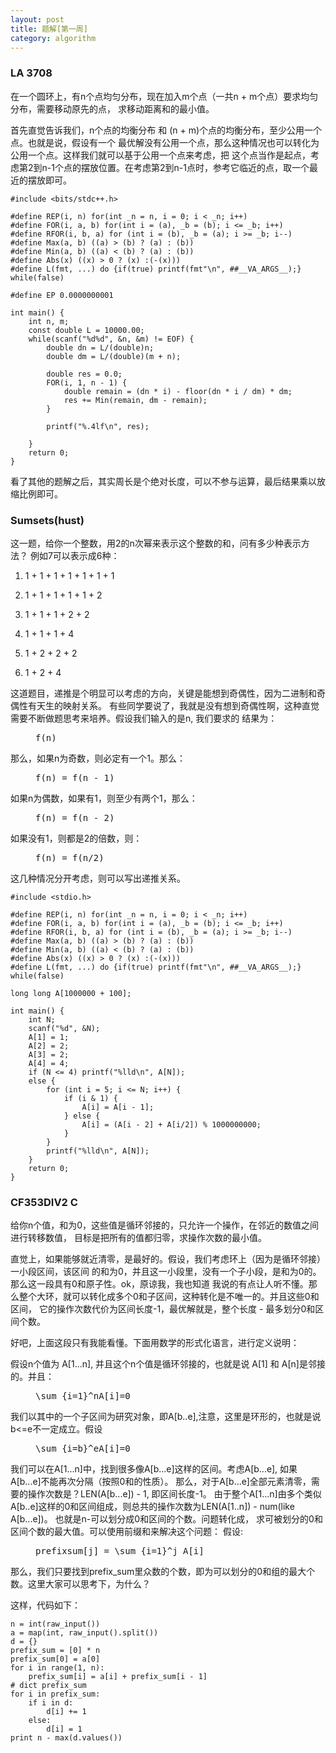 ```yaml
---
layout: post
title: 题解[第一周]
category: algorithm 
---
```


### LA 3708
在一个圆环上，有n个点均匀分布，现在加入m个点（一共n + m个点）要求均匀分布，需要移动原先的点，
求移动距离和的最小值。

首先直觉告诉我们，n个点的均衡分布 和 (n + m)个点的均衡分布，至少公用一个点。也就是说，假设有一个
最优解没有公用一个点，那么这种情况也可以转化为公用一个点。这样我们就可以基于公用一个点来考虑，把
这个点当作是起点，考虑第2到n-1个点的摆放位置。在考虑第2到n-1点时，参考它临近的点，取一个最近的摆放即可。

```
#include <bits/stdc++.h>

#define REP(i, n) for(int _n = n, i = 0; i < _n; i++)
#define FOR(i, a, b) for(int i = (a), _b = (b); i <= _b; i++)
#define RFOR(i, b, a) for (int i = (b), _b = (a); i >= _b; i--)
#define Max(a, b) ((a) > (b) ? (a) : (b))
#define Min(a, b) ((a) < (b) ? (a) : (b))
#define Abs(x) ((x) > 0 ? (x) :(-(x)))
#define L(fmt, ...) do {if(true) printf(fmt"\n", ##__VA_ARGS__);} while(false)

#define EP 0.0000000001

int main() {
    int n, m;
    const double L = 10000.00;
    while(scanf("%d%d", &n, &m) != EOF) {
        double dn = L/(double)n;
        double dm = L/(double)(m + n);
        
        double res = 0.0;
        FOR(i, 1, n - 1) {
            double remain = (dn * i) - floor(dn * i / dm) * dm;
            res += Min(remain, dm - remain);
        }
        
        printf("%.4lf\n", res);
        
    }
    return 0;
}
```

看了其他的题解之后，其实周长是个绝对长度，可以不参与运算，最后结果乘以放缩比例即可。

### Sumsets(hust)
这一题，给你一个整数，用2的n次幂来表示这个整数的和，问有多少种表示方法？
例如7可以表示成6种：

1) 1 + 1 + 1 + 1 + 1 + 1 + 1

2) 1 + 1 + 1 + 1 + 1 + 2

3) 1 + 1 + 1 + 2 + 2

4) 1 + 1 + 1 + 4

5) 1 + 2 + 2 + 2

6) 1 + 2 + 4

这道题目，递推是个明显可以考虑的方向，关键是能想到奇偶性，因为二进制和奇偶性有天生的映射关系。
有些同学要说了，我就是没有想到奇偶性啊，这种直觉需要不断做题思考来培养。假设我们输入的是n, 我们要求的
结果为：
<figure class="highlight"><pre class="mathquill-ivanjobs">f(n)</pre></figure>
那么，如果n为奇数，则必定有一个1。那么：
<figure class="highlight"><pre class="mathquill-ivanjobs">f(n) = f(n - 1)</pre></figure>
如果n为偶数，如果有1，则至少有两个1，那么：
<figure class="highlight"><pre class="mathquill-ivanjobs">f(n) = f(n - 2)</pre></figure>
如果没有1，则都是2的倍数，则：
<figure class="highlight"><pre class="mathquill-ivanjobs">f(n) = f(n/2)</pre></figure>
这几种情况分开考虑，则可以写出递推关系。

```
#include <stdio.h>

#define REP(i, n) for(int _n = n, i = 0; i < _n; i++)
#define FOR(i, a, b) for(int i = (a), _b = (b); i <= _b; i++)
#define RFOR(i, b, a) for (int i = (b), _b = (a); i >= _b; i--)
#define Max(a, b) ((a) > (b) ? (a) : (b))
#define Min(a, b) ((a) < (b) ? (a) : (b))
#define Abs(x) ((x) > 0 ? (x) :(-(x)))
#define L(fmt, ...) do {if(true) printf(fmt"\n", ##__VA_ARGS__);} while(false)

long long A[1000000 + 100];

int main() {
    int N;
    scanf("%d", &N);
    A[1] = 1;
    A[2] = 2;
    A[3] = 2;
    A[4] = 4;
    if (N <= 4) printf("%lld\n", A[N]);
    else {
        for (int i = 5; i <= N; i++) {
            if (i & 1) {
                A[i] = A[i - 1];
            } else {
                A[i] = (A[i - 2] + A[i/2]) % 1000000000;
            }
        }
        printf("%lld\n", A[N]);
    }
    return 0;
}
```

### CF353DIV2 C
给你n个值，和为0，这些值是循环邻接的，只允许一个操作，在邻近的数值之间进行转移数值，
目标是把所有的值都归零，求操作次数的最小值。

直觉上，如果能够就近清零，是最好的。假设，我们考虑环上（因为是循环邻接）一小段区间，该区间
的和为0，并且这一小段里，没有一个子小段，是和为0的。那么这一段具有0和原子性。ok，原谅我，我也知道
我说的有点让人听不懂。那么整个大环，就可以转化成多个0和子区间，这种转化是不唯一的。并且这些0和区间，
它的操作次数代价为区间长度-1，最优解就是，整个长度 - 最多划分0和区间个数。

好吧，上面这段只有我能看懂。下面用数学的形式化语言，进行定义说明：

假设n个值为 A[1...n], 并且这个n个值是循环邻接的，也就是说 A[1] 和 A[n]是邻接的。并且：
<figure class="highlight"><pre class="mathquill-ivanjobs">\sum_{i=1}^nA[i]=0</pre></figure>
我们以其中的一个子区间为研究对象，即A[b..e],注意，这里是环形的，也就是说b<=e不一定成立。假设
<figure class="highlight"><pre class="mathquill-ivanjobs">\sum_{i=b}^eA[i]=0</pre></figure>
我们可以在A[1...n]中，找到很多像A[b...e]这样的区间。考虑A[b...e], 如果A[b...e]不能再次分隔（按照0和的性质）。
那么，对于A[b...e]全部元素清零，需要的操作次数是？LEN(A[b...e]) - 1, 即区间长度-1。
由于整个A[1...n]由多个类似A[b..e]这样的0和区间组成，则总共的操作次数为LEN(A[1..n]) - num(like A[b...e])。
也就是n-可以划分成0和区间的个数。问题转化成， 求可被划分的0和区间个数的最大值。可以使用前缀和来解决这个问题：
假设:
<figure class="highlight"><pre class="mathquill-ivanjobs">prefixsum[j] = \sum_{i=1}^j A[i]</pre></figure>
那么，我们只要找到prefix_sum里众数的个数，即为可以划分的0和组的最大个数。这里大家可以思考下，为什么？

这样，代码如下：
```
n = int(raw_input())
a = map(int, raw_input().split())
d = {}
prefix_sum = [0] * n
prefix_sum[0] = a[0]
for i in range(1, n):
    prefix_sum[i] = a[i] + prefix_sum[i - 1]
# dict prefix_sum
for i in prefix_sum:
    if i in d:
        d[i] += 1
    else:
        d[i] = 1
print n - max(d.values())
```




